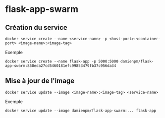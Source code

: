 # flask-app-swarm

## Création du service
```
docker service create --name <service-name> -p <host-port>:<container-port> <image-name>:<image-tag>
```

Exemple
```
docker service create --name flask-app -p 5000:5000 damienpm/flask-app-swarm:850eda27cd5460181efc99853479fb37c956da34
```

## Mise à jour de l'image
```
docker service update --image <image-name>:<image-tag> <service-name>
```

Exemple
```
docker service update --image damienpm/flask-app-swarm:... flask-app
```
